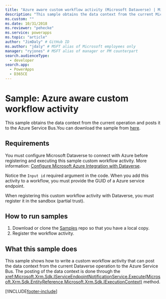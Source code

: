 ```yaml
---
title: "Azure aware custom workflow activity (Microsoft Dataverse) | Microsoft Docs" # Intent and product brand in a unique string of 43-59 chars including spaces
description: "This sample obtains the data context from the current Microsoft Dataverse operation and posts it to the Azure Service Bus." # 115-145 characters including spaces. This abstract displays in the search result.
ms.custom: ""
ms.date: 10/31/2018
ms.reviewer: "pehecke"
ms.service: powerapps
ms.topic: "article"
author: "JimDaly" # GitHub ID
ms.author: "jdaly" # MSFT alias of Microsoft employees only
manager: "ryjones" # MSFT alias of manager or PM counterpart
search.audienceType: 
  - developer
search.app: 
  - PowerApps
  - D365CE
---
```

# Sample: Azure aware custom workflow activity



This sample obtains the data context from the current operation and posts it to the Azure Service Bus.You can download the sample from [here](https://github.com/Microsoft/PowerApps-Samples/tree/master/cds/orgsvc/C%23/Azurecustomworkflowactivity).

## Requirements

You must configure Microsoft Dataverse to connect with Azure before registering and executing this sample custom workflow activity. More information: [Configure Microsoft Azure Integration with Dataverse](../../configure-azure-integration.md).

Notice the `Input id` required argument in the code. When you add this activity to a workflow, you must provide the GUID of a Azure service endpoint.

When registering this custom workflow activity with Dataverse, you must register it in the sandbox (partial trust).

## How to run samples

1. Download or clone the [Samples](https://github.com/Microsoft/PowerApps-Samples) repo so that you have a local copy.
2. Register the workflow activity.

## What this sample does

This sample shows how to write a custom workflow activity that can post the data context from the current Dataverse operation to the Azure Service Bus. The posting of the data context is done through the <xref:Microsoft.Xrm.Sdk.IServiceEndpointNotificationService.Execute(Microsoft.Xrm.Sdk.EntityReference,Microsoft.Xrm.Sdk.IExecutionContext)> method.


[!INCLUDE[footer-include](../../../../includes/footer-banner.md)]